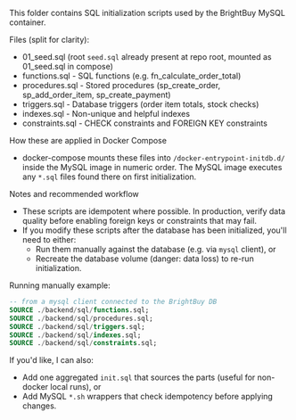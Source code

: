 This folder contains SQL initialization scripts used by the BrightBuy MySQL container.

Files (split for clarity):

- 01_seed.sql (root `seed.sql` already present at repo root, mounted as 01_seed.sql in compose)
- functions.sql - SQL functions (e.g. fn_calculate_order_total)
- procedures.sql - Stored procedures (sp_create_order, sp_add_order_item, sp_create_payment)
- triggers.sql - Database triggers (order item totals, stock checks)
- indexes.sql - Non-unique and helpful indexes
- constraints.sql - CHECK constraints and FOREIGN KEY constraints

How these are applied in Docker Compose
- docker-compose mounts these files into `/docker-entrypoint-initdb.d/` inside the MySQL image in numeric order. The MySQL image executes any `*.sql` files found there on first initialization.

Notes and recommended workflow
- These scripts are idempotent where possible. In production, verify data quality before enabling foreign keys or constraints that may fail.
- If you modify these scripts after the database has been initialized, you'll need to either:
  - Run them manually against the database (e.g. via `mysql` client), or
  - Recreate the database volume (danger: data loss) to re-run initialization.

Running manually example:

```sql
-- from a mysql client connected to the BrightBuy DB
SOURCE ./backend/sql/functions.sql;
SOURCE ./backend/sql/procedures.sql;
SOURCE ./backend/sql/triggers.sql;
SOURCE ./backend/sql/indexes.sql;
SOURCE ./backend/sql/constraints.sql;
```

If you'd like, I can also:
- Add one aggregated `init.sql` that sources the parts (useful for non-docker local runs), or
- Add MySQL `*.sh` wrappers that check idempotency before applying changes.
